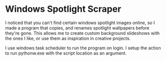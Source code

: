# Windows Spotlight Scraper
I noticed that you can't find certain windows spotlight images online, so I made a program that copies, and renames spotlight wallpapers before they're gone.
This allows me to create custom background slideshows with the ones I like, or use them as inspiration in creative projects.


I use windows task scheduler to run the program on login.
I setup the action to run pythonw.exe with the script location as an argument.
